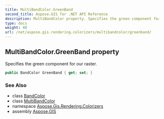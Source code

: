 ```yaml
---
title: MultiBandColor.GreenBand
second_title: Aspose.GIS for .NET API Reference
description: MultiBandColor property. Specifies the green component for our raster
type: docs
weight: 40
url: /net/aspose.gis.rendering.colorizers/multibandcolor/greenband/
---
```

## MultiBandColor.GreenBand property

Specifies the green component for our raster.

```csharp
public BandColor GreenBand { get; set; }
```

### See Also

* class [BandColor](../../bandcolor/)
* class [MultiBandColor](../)
* namespace [Aspose.Gis.Rendering.Colorizers](../../multibandcolor/)
* assembly [Aspose.GIS](../../../)



